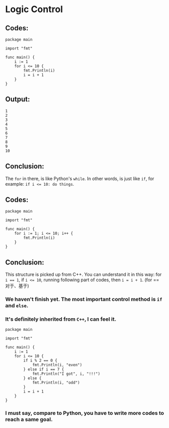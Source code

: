 # Logic Control

## Codes:

```text
package main

import "fmt"

func main() {
    i := 1
    for i <= 10 {
        fmt.Println(i)
        i = i + 1
    }
}
```

## Output:

```text
1
2
3
4
5
6
7
8
9
10
```

## Conclusion:

The `for` in there, is like Python's `while`. In other words, is just like `if`, for example: `if i <= 10: do things`.

## Codes:

```text
package main

import "fmt"

func main() {
    for i := 1; i <= 10; i++ {
        fmt.Println(i)
    }
}
```

## Conclusion:

This structure is picked up from C++. You can understand it in this way: for `i == 1`, if `i <= 10`, running following part of codes, then `i = i + 1`. \(for == 对于、基于\)

### We haven't finish yet. The most important control method is `if` and `else`.

### It's definitely inherited from `C++`, I can feel it.

```text
package main

import "fmt"

func main() {
    i := 1
    for i <= 10 {
        if i % 2 == 0 {
            fmt.Println(i, "even")
        } else if i == 7 {
            fmt.Println("I got", i, "!!!")
        } else {
            fmt.Println(i, "odd")
        }
        i = i + 1
    }
}
```

### I must say, compare to Python, you have to write more codes to reach a same goal.

